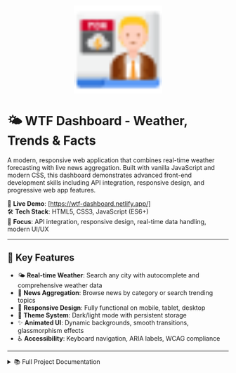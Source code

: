 <div align="center">
  <img src="API-logo.png" alt="WTF Dashboard Logo" width="200" height="auto">
</div>

# 🌤️ WTF Dashboard - Weather, Trends & Facts

A modern, responsive web application that combines real-time weather forecasting with live news aggregation. Built with vanilla JavaScript and modern CSS, this dashboard demonstrates advanced front-end development skills including API integration, responsive design, and progressive web app features.

📍 **Live Demo**: [https://wtf-dashboard.netlify.app/]  
🛠️ **Tech Stack**: HTML5, CSS3, JavaScript (ES6+)  
🎯 **Focus**: API integration, responsive design, real-time data handling, modern UI/UX

---

## 🔑 Key Features

- 🌤️ **Real-time Weather**: Search any city with autocomplete and comprehensive weather data
- 📰 **News Aggregation**: Browse news by category or search trending topics
- 🎨 **Responsive Design**: Fully functional on mobile, tablet, desktop
- 🌙 **Theme System**: Dark/light mode with persistent storage
- ✨ **Animated UI**: Dynamic backgrounds, smooth transitions, glassmorphism effects
- ♿ **Accessibility**: Keyboard navigation, ARIA labels, WCAG compliance

---

<details>
<summary>📚 Full Project Documentation</summary>

## 🌤️ Weather Module

- **Real-time Weather Data**: Get current weather conditions for any city worldwide
- **Smart Search System**: Autocomplete functionality with search history persistence
- **Comprehensive Weather Info**: Temperature, humidity, wind speed, pressure, visibility
- **Dynamic Weather Styling**: Condition-based visual themes (sunny, rainy, stormy, etc.)
- **Error Handling**: Graceful fallbacks for invalid cities and network issues
- **Refresh Functionality**: Update weather data with one click

## 📰 News Aggregation

- **Multi-Category Support**: General, Technology, Sports, Business, and Health news
- **Advanced Search**: Real-time search suggestions and filtering
- **Rich Content Display**: Article previews with timestamps and source attribution
- **External Linking**: Direct access to full articles with proper security attributes
- **Time-based Display**: "Time ago" indicators for recent articles

## 🎨 User Experience & Design

- **Responsive Design**: Mobile-first approach with breakpoints for all device sizes
- **Dark/Light Theme**: Persistent theme switching with localStorage
- **Animated Background**: Dynamic sun, rain, and cloud animations
- **Accessibility**: WCAG-compliant with keyboard navigation and ARIA labels
- **Modern UI/UX**: Glassmorphism effects, smooth transitions, and micro-interactions
- **Loading States**: Spinners and progress indicators for better UX

## ⚡ Performance & Technical Excellence

- **Vanilla JavaScript**: No frameworks - pure ES6+ with modern async/await patterns
- **Optimized Performance**: Debounced search, efficient DOM manipulation
- **Progressive Enhancement**: Works without JavaScript for basic functionality
- **Cross-Browser Compatibility**: Tested across modern browsers
- **Clean Architecture**: Modular code structure with separation of concerns

---

## 🛠️ Technologies Used

### Frontend:
- **HTML5**: Semantic markup and accessibility features
- **CSS3**: Custom properties, Flexbox, Grid, animations
- **JavaScript (ES6+)**: Async/await, modules, modern syntax

### APIs & Services:
- **OpenWeatherMap API**: Real-time weather data
- **GNews API**: Latest news articles
- **Local Storage**: User preferences and search history

### Design & UX:
- **Responsive Design**: Mobile-first approach
- **CSS Animations**: Hardware-accelerated transitions
- **Accessibility**: ARIA labels, keyboard navigation
- **Modern UI**: Glassmorphism, smooth interactions

---

## 📁 Folder Structure

```
API Project/
├── index.html         # Main HTML file with semantic structure
├── style.css          # Custom CSS with CSS variables and animations
├── script.js          # JavaScript logic with ES6+ features
├── API-logo.png       # Project logo and branding
├── sky.jpg            # Background asset
└── README.md          # Project documentation
```

---

## 🧪 How to Run

### Option 1: Direct View
1. Download project files  
2. Open `index.html` in browser

### Option 2: Local Dev Server
```bash
# Python 3
python -m http.server 8000

# Or Node.js (if installed)
npx http-server
```

---

## 📱 Responsive Design

The application is fully responsive with breakpoints for:
- **Desktop (900px+)**: Full layout with optimal spacing
- **Tablet (768px-900px)**: Adjusted padding and font sizes
- **Mobile (600px-768px)**: Stacked header layout
- **Small Mobile (600px-)**: Compact layout with minimal padding

---

## 🔧 Customization Tips

- **API Keys**: Replace demo keys with your own from OpenWeatherMap and GNews
- **Styling**: Edit CSS variables in `style.css` for easy theme customization
- **Animations**: Adjust animation durations and effects in CSS
- **Branding**: Replace `API-logo.png` and `sky.jpg` with your own assets

---

## 🔐 Security Features

- **API Security**: Proper error handling and rate limiting
- **XSS Prevention**: Sanitized content rendering
- **External Links**: Proper `rel="noopener noreferrer"` attributes
- **Accessibility**: WCAG compliance considerations
- **Performance**: Optimized loading and rendering

---

## 🎯 Future Enhancements

- **Progressive Web App (PWA)**: Offline support and app-like experience
- **Weather Alerts**: Notifications for severe weather conditions
- **News Bookmarking**: Save and organize favorite articles
- **Advanced Weather Charts**: Visual weather data representation
- **Social Sharing**: Share weather and news on social platforms
- **Weather Maps**: Interactive map integration
- **Email Notifications**: Daily weather and news digests

---

## 🐛 Known Issues & Limitations

- API rate limits may apply with demo keys
- Some weather icons may not display on older browsers
- News API has daily request limits

---

## 👨‍💻 About the Developer

**Ian Christian Amistoso**  
🧑‍🎓 BSIT Student  
🌐 Focus: Frontend Development & API Integration  
🛠️ Tools: HTML, CSS, JS, Git/Github, REST APIs

</details> 